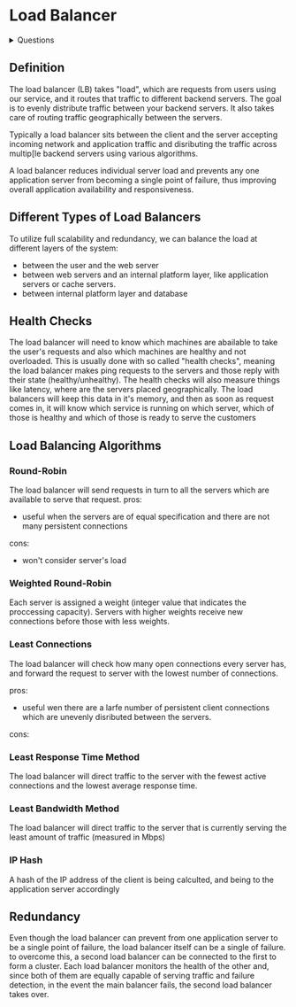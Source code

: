 # Load Balancer

<details>
<summary>Questions</summary>

<details>
<summary>Question 1</summary>

State 3 advanteges of load balancers

<details>
<summary>Answer</summary>

1. Users experience faster uninterrupted service.
2. System will experience less failed ot stressed components.
3. Efficiently manage failures
4. Prevents any one application server from becoming a single point of failure
5. Handling peak performance


</details>
</details>
<details>
<summary>Question 2</summary>

What is Health Check in refer to load balancer?

<details>
<summary>Answer</summary>

Health checking allows you to determine if a particular server or service is running or has failed. When a service fails health checks, the algorithm will stop sending clients to that server until the service passes health checks again.

</details>
</details>

<details>
<summary>Question 3</summary>

State 3 load balancer algorithms 

<details>
<summary>Answer</summary>

1. Round-Robin
2. Weighted Round-Robin
3. Least Connection
4. Least Bandwidth
5. Least Response Time
6. IP Hash

</details>
</details>

</details>

## Definition

The load balancer (LB) takes "load", which are requests from users using our service, and it routes that traffic to different backend servers.
The goal is to evenly distribute traffic between your backend servers. It also takes care of routing traffic geographically between the servers.

Typically a load balancer sits between the client and the server accepting incoming network and application traffic and disributing the traffic across multip[le backend servers using
various algorithms.

A load balancer reduces individual server load and prevents any one application server from becoming a single point of failure, thus improving overall application availability and responsiveness.

## Different Types of Load Balancers

To utilize full scalability and redundancy, we can balance the load at different layers of the system:

* between the user and the web server
* between web servers and an internal platform layer, like application servers or cache servers.
* between internal platform layer and database


## Health Checks
The load balancer will need to know which machines are abailable to take the user's requests and also which machines are healthy and not overloaded.
This is usually done with so called "health checks", meaning the load balancer makes ping requests to the servers and those reply with their state (healthy/unhealthy).
The health checks will also measure things like latency, where are the servers placed geographically.
The load balancers will keep this data in it's memory, and then as soon as request comes in, it will know which service is running on which server, which of those is healthy
and which of those is ready to serve the customers

## Load Balancing Algorithms

### Round-Robin
The load balancer will send requests in turn to all the servers which are available to serve that request.
pros:
* useful when the servers are of equal specification and there are not many persistent connections

cons:
* won't consider server's load

### Weighted Round-Robin
Each server is assigned a weight (integer value that indicates the proccessing capacity). Servers with higher weights receive new connections before those with less weights.

### Least Connections
The load balancer will check how many open connections every server has, and forward the request to server with the lowest number of connections.

pros:
* useful wen there are a larfe number of persistent client connections which are unevenly disributed between the servers.

cons:


### Least Response Time Method
The load balancer will direct traffic to the server with the fewest active connections and the lowest average response time.

### Least Bandwidth Method
The load balancer will direct traffic to the server that is currently serving the least amount of traffic (measured in Mbps)

### IP Hash
A hash of the IP address of the client is being calculted, and being to the application server accordingly

## Redundancy

Even though the load balancer can prevent from one application server to be a single point of failure, the load balancer itself can be a single of failure.
to overcome this, a second load balancer can be connected to the first to form a cluster. Each load balancer monitors the health of the other and, since both of them are equally capable
of serving traffic and failure detection, in the event the main balancer fails, the second load balancer takes over.


